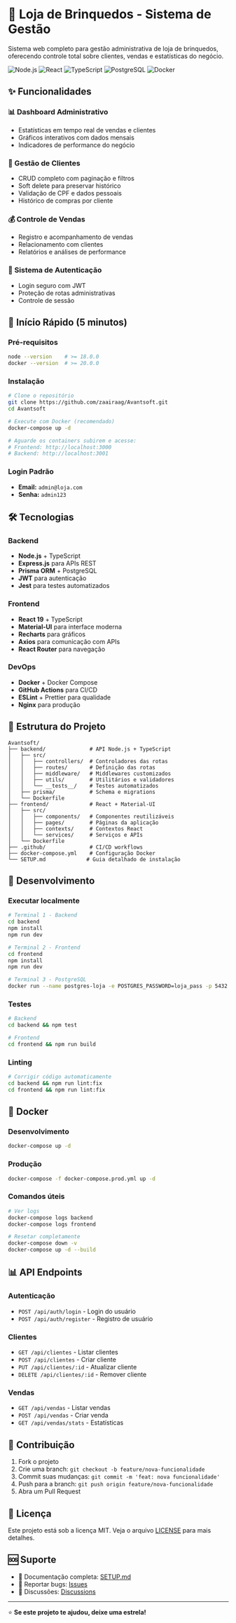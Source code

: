 # 🏪 Loja de Brinquedos - Sistema de Gestão

Sistema web completo para gestão administrativa de loja de brinquedos, oferecendo controle total sobre clientes, vendas e estatísticas do negócio.

![Node.js](https://img.shields.io/badge/Node.js-18+-green)
![React](https://img.shields.io/badge/React-19-blue)
![TypeScript](https://img.shields.io/badge/TypeScript-5.8-blue)
![PostgreSQL](https://img.shields.io/badge/PostgreSQL-15-blue)
![Docker](https://img.shields.io/badge/Docker-Ready-blue)

## ✨ Funcionalidades

### 📊 Dashboard Administrativo
- Estatísticas em tempo real de vendas e clientes
- Gráficos interativos com dados mensais
- Indicadores de performance do negócio

### 👥 Gestão de Clientes
- CRUD completo com paginação e filtros
- Soft delete para preservar histórico
- Validação de CPF e dados pessoais
- Histórico de compras por cliente

### 💰 Controle de Vendas
- Registro e acompanhamento de vendas
- Relacionamento com clientes
- Relatórios e análises de performance

### 🔐 Sistema de Autenticação
- Login seguro com JWT
- Proteção de rotas administrativas
- Controle de sessão

## 🚀 Início Rápido (5 minutos)

### Pré-requisitos
```bash
node --version    # >= 18.0.0
docker --version  # >= 20.0.0
```

### Instalação
```bash
# Clone o repositório
git clone https://github.com/zaairaag/Avantsoft.git
cd Avantsoft

# Execute com Docker (recomendado)
docker-compose up -d

# Aguarde os containers subirem e acesse:
# Frontend: http://localhost:3000
# Backend: http://localhost:3001
```

### Login Padrão
- **Email:** `admin@loja.com`
- **Senha:** `admin123`

## 🛠️ Tecnologias

### Backend
- **Node.js** + TypeScript
- **Express.js** para APIs REST
- **Prisma ORM** + PostgreSQL
- **JWT** para autenticação
- **Jest** para testes automatizados

### Frontend
- **React 19** + TypeScript
- **Material-UI** para interface moderna
- **Recharts** para gráficos
- **Axios** para comunicação com APIs
- **React Router** para navegação

### DevOps
- **Docker** + Docker Compose
- **GitHub Actions** para CI/CD
- **ESLint** + Prettier para qualidade
- **Nginx** para produção

## 📁 Estrutura do Projeto

```
Avantsoft/
├── backend/              # API Node.js + TypeScript
│   ├── src/
│   │   ├── controllers/  # Controladores das rotas
│   │   ├── routes/       # Definição das rotas
│   │   ├── middleware/   # Middlewares customizados
│   │   ├── utils/        # Utilitários e validadores
│   │   └── __tests__/    # Testes automatizados
│   ├── prisma/           # Schema e migrations
│   └── Dockerfile
├── frontend/             # React + Material-UI
│   ├── src/
│   │   ├── components/   # Componentes reutilizáveis
│   │   ├── pages/        # Páginas da aplicação
│   │   ├── contexts/     # Contextos React
│   │   └── services/     # Serviços e APIs
│   └── Dockerfile
├── .github/              # CI/CD workflows
├── docker-compose.yml    # Configuração Docker
└── SETUP.md             # Guia detalhado de instalação
```

## 🔧 Desenvolvimento

### Executar localmente
```bash
# Terminal 1 - Backend
cd backend
npm install
npm run dev

# Terminal 2 - Frontend  
cd frontend
npm install
npm run dev

# Terminal 3 - PostgreSQL
docker run --name postgres-loja -e POSTGRES_PASSWORD=loja_pass -p 5432:5432 -d postgres:15
```

### Testes
```bash
# Backend
cd backend && npm test

# Frontend
cd frontend && npm run build
```

### Linting
```bash
# Corrigir código automaticamente
cd backend && npm run lint:fix
cd frontend && npm run lint:fix
```

## 🐳 Docker

### Desenvolvimento
```bash
docker-compose up -d
```

### Produção
```bash
docker-compose -f docker-compose.prod.yml up -d
```

### Comandos úteis
```bash
# Ver logs
docker-compose logs backend
docker-compose logs frontend

# Resetar completamente
docker-compose down -v
docker-compose up -d --build
```

## 📊 API Endpoints

### Autenticação
- `POST /api/auth/login` - Login do usuário
- `POST /api/auth/register` - Registro de usuário

### Clientes
- `GET /api/clientes` - Listar clientes
- `POST /api/clientes` - Criar cliente
- `PUT /api/clientes/:id` - Atualizar cliente
- `DELETE /api/clientes/:id` - Remover cliente

### Vendas
- `GET /api/vendas` - Listar vendas
- `POST /api/vendas` - Criar venda
- `GET /api/vendas/stats` - Estatísticas

## 🤝 Contribuição

1. Fork o projeto
2. Crie uma branch: `git checkout -b feature/nova-funcionalidade`
3. Commit suas mudanças: `git commit -m 'feat: nova funcionalidade'`
4. Push para a branch: `git push origin feature/nova-funcionalidade`
5. Abra um Pull Request

## 📝 Licença

Este projeto está sob a licença MIT. Veja o arquivo [LICENSE](LICENSE) para mais detalhes.

## 🆘 Suporte

- 📖 Documentação completa: [SETUP.md](SETUP.md)
- 🐛 Reportar bugs: [Issues](https://github.com/zaairaag/Avantsoft/issues)
- 💬 Discussões: [Discussions](https://github.com/zaairaag/Avantsoft/discussions)

---

⭐ **Se este projeto te ajudou, deixe uma estrela!**
